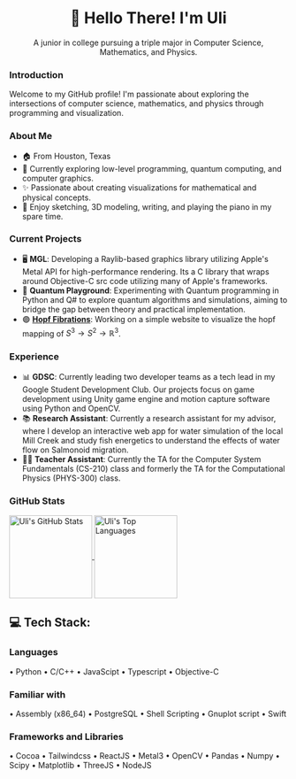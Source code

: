 <h1 align="center">👋 Hello There! I'm Uli</h1>

<p align="center">A junior in college pursuing a triple major in Computer Science, Mathematics, and Physics.</p>

### Introduction
Welcome to my GitHub profile! I'm passionate about exploring the intersections of computer science, mathematics, and physics through programming and visualization. 

### About Me
- 🏠 From Houston, Texas
- 🌱 Currently exploring low-level programming, quantum computing, and computer graphics.
- ✨ Passionate about creating visualizations for mathematical and physical concepts.
- 🎨 Enjoy sketching, 3D modeling, writing, and playing the piano in my spare time.

### Current Projects
- 🖥️ **MGL**: Developing a Raylib-based graphics library utilizing Apple's Metal API for high-performance rendering. Its a C library that wraps around Objective-C src code utilizing many of Apple's frameworks.
- 🔬 **Quantum Playground**: Experimenting with Quantum programming in Python and Q# to explore quantum algorithms and simulations, aiming to bridge the gap between theory and practical implementation.
- 🟣 [**Hopf Fibrations**](https://ulizesr-hopf-fibrations.vercel.app/): Working on a simple website to visualize the hopf mapping of $S^3 \rightarrow S^2 \rightarrow \mathbb{R}^3$.

### Experience
- 📊 **GDSC**: Currently leading two developer teams as a tech lead in my Google Student Development Club. Our projects focus on game development using Unity game engine and motion capture software using Python and OpenCV. 
- 📚 **Research Assistant**: Currently a research assistant for my advisor, where I develop an interactive web app for water simulation of the local Mill Creek and study fish energetics to understand the effects of water flow on Salmonoid migration.
- 👨‍🏫 **Teacher Assistant**: Currently the TA for the Computer System Fundamentals (CS-210) class and formerly the TA for the Computational Physics (PHYS-300) class.

### GitHub Stats
<a href="https://github.com/UlizesR/">
  <img height="150" align="center" src="https://github-readme-stats.vercel.app/api?username=Ulizesr&show_icons=true&theme=algolia" alt="Uli's GitHub Stats" />
</a>
<a href="https://github.com/UlizesR/">
  <img height="150" align="center" src="https://github-readme-stats.vercel.app/api/top-langs/?username=Ulizesr&layout=compact&theme=algolia" alt="Uli's Top Languages" />
</a>

## 💻 Tech Stack:
### Languages
• Python
• C/C++
• JavaScipt
• Typescript
• Objective-C

### Familiar with
• Assembly (x86_64)
• PostgreSQL
• Shell Scripting
• Gnuplot script
• Swift

### Frameworks and Libraries
• Cocoa
• Tailwindcss
• ReactJS
• Metal3
• OpenCV
• Pandas
• Numpy
• Scipy
• Matplotlib
• ThreeJS
• NodeJS

